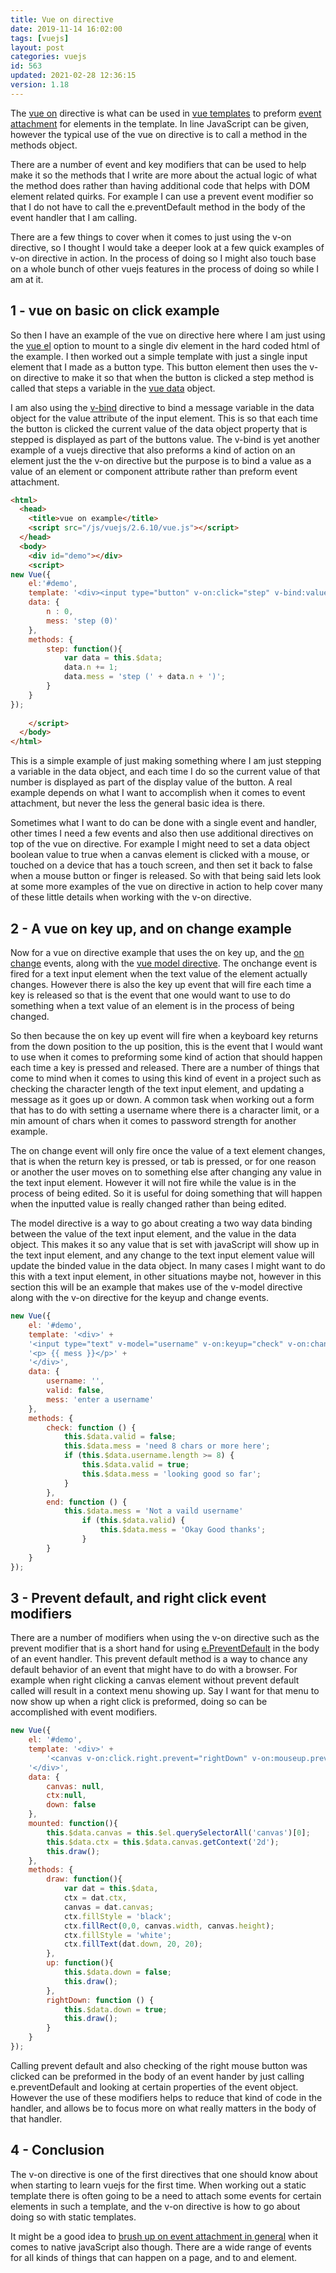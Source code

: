 ```yaml
---
title: Vue on directive
date: 2019-11-14 16:02:00
tags: [vuejs]
layout: post
categories: vuejs
id: 563
updated: 2021-02-28 12:36:15
version: 1.18
---
```


The [vue on](https://vuejs.org/v2/api/#v-on) directive is what can be used in [vue templates](/2019/05/07/vuejs-template/) to preform [event attachment](https://vuejs.org/v2/guide/events.html) for elements in the template. In line JavaScript can be given, however the typical use of the vue on directive is to call a method in the methods object. 

There are a number of event and key modifiers that can be used to help make it so the methods that I write are more about the actual logic of what the method does rather than having additional code that helps with DOM element related quirks. For example I can use a prevent event modifier so that I do not have to call the e.preventDefault method in the body of the event handler that I am calling. 

There are a few things to cover when it comes to just using the v-on directive, so I thought I would take a deeper look at a few quick examples of v-on directive in action. In the process of doing so I might also touch base on a whole bunch of other vuejs features in the process of doing so while I am at it.

<!-- more -->

## 1 - vue on basic on click example

So then I have an example of the vue on directive here where I am just using the [vue el](/2019/05/06/vuejs-el/) option to mount to a single div element in the hard coded html of the example. I then worked out a simple template with just a single input element that I made as a button type. This button element then uses the v-on directive to make it so that when the button is clicked a step method is called that steps a variable in the [vue data](/2019/05/18/vuejs-data/) object.

I am also using the [v-bind](/2019/05/31/vuejs-bind/) directive to bind a message variable in the data object for the value attribute of the input element. This is so that each time the button is clicked the current value of the data object property that is stepped is displayed as part of the buttons value. The v-bind is yet another example of a vuejs directive that also preforms a kind of action on an element just the the v-on directive but the purpose is to bind a value as a value of an element or component attribute rather than preform event attachment.

```html
<html>
  <head>
    <title>vue on example</title>
    <script src="/js/vuejs/2.6.10/vue.js"></script>
  </head>
  <body>
    <div id="demo"></div>
    <script>
new Vue({
    el:'#demo',
    template: '<div><input type="button" v-on:click="step" v-bind:value="mess" ></div>',
    data: {
        n : 0,
        mess: 'step (0)'
    },
    methods: {
        step: function(){
            var data = this.$data;
            data.n += 1;
            data.mess = 'step (' + data.n + ')';
        }
    }
});
  
    </script>
  </body>
</html>
```

This is a simple example of just making something where I am just stepping a variable in the data object, and each time I do so the current value of that number is displayed as part of the display value of the button. A real example depends on what I want to accomplish when it comes to event attachment, but never the less the general basic idea is there. 

Sometimes what I want to do can be done with a single event and handler, other times I need a few events and also then use additional directives on top of the vue on directive. For example I might need to set a data object boolean value to true when a canvas element is clicked with a mouse, or touched on a device that has a touch screen, and then set it back to false when a mouse button or finger is released. So with that being said lets look at some more examples of the vue on directive in action to help cover many of these little details when working with the v-on directive.

## 2 - A vue on key up, and on change example

Now for a vue on directive example that uses the on key up, and the [on change](/2019/01/04/js-onchange/) events, along with the [vue model directive](https://vuejs.org/v2/guide/forms.html). The onchange event is fired for a text input element when the text value of the element actually changes. However there is also the key up event that will fire each time a key is released so that is the event that one would want to use to do something when a text value of an element is in the process of being changed.

So then because the on key up event will fire when a keyboard key returns from the down position to the up position, this is the event that I would want to use when it comes to preforming some kind of action that should happen each time a key is pressed and released. There are a number of things that come to mind when it comes to using this kind of event in a project such as checking the character length of the text input element, and updating a message as it goes up or down. A common task when working out a form that has to do with setting a username where there is a character limit, or a min amount of chars when it comes to password strength for another example.

The on change event will only fire once the value of a text element changes, that is when the return key is pressed, or tab is pressed, or for one reason or another the user moves on to something else after changing any value in the text input element. However it will not fire while the value is in the process of being edited. So it is useful for doing something that will happen when the inputted value is really changed rather than being edited.

The model directive is a way to go about creating a two way data binding between the value of the text input element, and the value in the data object. This makes it so any value that is set with javaScript will show up in the text input element, and any change to the text input element value will update the binded value in the data object. In many cases I might want to do this with a text input element, in other situations maybe not, however in this section this will be an example that makes use of the v-model directive along with the v-on directive for the keyup and change events.

```js
new Vue({
    el: '#demo',
    template: '<div>' +
    '<input type="text" v-model="username" v-on:keyup="check" v-on:change="end"><br>' +
    '<p> {{ mess }}</p>' +
    '</div>',
    data: {
        username: '',
        valid: false,
        mess: 'enter a username'
    },
    methods: {
        check: function () {
            this.$data.valid = false;
            this.$data.mess = 'need 8 chars or more here';
            if (this.$data.username.length >= 8) {
                this.$data.valid = true;
                this.$data.mess = 'looking good so far';
            }
        },
        end: function () {
            this.$data.mess = 'Not a vaild username'
                if (this.$data.valid) {
                    this.$data.mess = 'Okay Good thanks';
                }
        }
    }
});
```

## 3 - Prevent default, and right click event modifiers

There are a number of modifiers when using the v-on directive such as the prevent modifier that is a short hand for using [e.PreventDefault](https://developer.mozilla.org/en-US/docs/Web/API/Event/preventDefault) in the body of an event handler. This prevent default method is a way to chance any default behavior of an event that might have to do with a browser. For example when right clicking a canvas element without prevent default called will result in a context menu showing up. Say I want for that menu to now show up when a right click is preformed, doing so can be accomplished with event modifiers.

```js
new Vue({
    el: '#demo',
    template: '<div>' +
        '<canvas v-on:click.right.prevent="rightDown" v-on:mouseup.prevent="up" width="320" height="240"></canvas>' +
    '</div>',
    data: {
        canvas: null,
        ctx:null,
        down: false
    },
    mounted: function(){
        this.$data.canvas = this.$el.querySelectorAll('canvas')[0];
        this.$data.ctx = this.$data.canvas.getContext('2d');
        this.draw();
    },
    methods: {
        draw: function(){
            var dat = this.$data,
            ctx = dat.ctx,
            canvas = dat.canvas;
            ctx.fillStyle = 'black';
            ctx.fillRect(0,0, canvas.width, canvas.height);
            ctx.fillStyle = 'white';
            ctx.fillText(dat.down, 20, 20);
        },
        up: function(){
            this.$data.down = false;
            this.draw();
        },
        rightDown: function () {
            this.$data.down = true;
            this.draw();
        }
    }
});
```

Calling prevent default and also checking of the right mouse button was clicked can be preformed in the body of an event hander by just calling e.preventDefault and looking at certain properties of the event object. However the use of these modifiers helps to reduce that kind of code in the handler, and allows be to focus more on what really matters in the body of that handler.

## 4 - Conclusion

The v-on directive is one of the first directives that one should know about when starting to learn vuejs for the first time. When working out a static template there is often going to be a need to attach some events for certain elements in such a template, and the v-on directive is how to go about doing so with static templates.

It might be a good idea to [brush up on event attachment in general](/2019/01/16/js-event-listeners/) when it comes to native javaScript also though. There are a wide range of events for all kinds of things that can happen on a page, and to and element.
